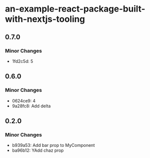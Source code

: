 # an-example-react-package-built-with-nextjs-tooling

## 0.7.0

### Minor Changes

- 1fd2c5d: 5

## 0.6.0

### Minor Changes

- 0624ce9: 4
- 9a28fc8: Add delta

## 0.2.0

### Minor Changes

- b939a53: Add bar prop to MyComponent
- ba96b12: YAdd chaz prop
